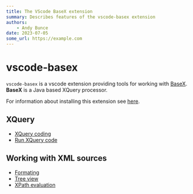 ```yaml
---
title: The VScode BaseX extension
summary: Describes features of the vscode-basex extension
authors:
    - Andy Bunce
date: 2023-07-05
some_url: https://example.com
---
```

# vscode-basex
`vscode-basex` is a vscode extension providing tools for working with [BaseX](https://basex.org). 
__BaseX__ is a Java based XQuery processor. 

For information about installing this extension see [here](installation.md).
## XQuery
* [XQuery coding](xquery.md)
* [Run XQuery code](xquery-script-execution.md)
## Working with XML sources
* [Formating](xml/xml-formatting.md)
* [Tree view](xml/xml-tree-view.md)
* [XPath evaluation](xml/xpath-evaluation.md)


